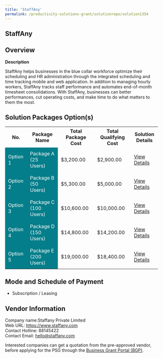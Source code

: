 ```yaml
---
title: 'StaffAny'
permalink: /productivity-solutions-grant/solutionrepo/solution1354
---
```


## StaffAny

## Overview

**Description**

StaffAny helps businesses in the blue collar workforce optimize their scheduling and HR administration through the integrated scheduling and time tracking mobile and web application. In addition to managing hourly workers, StaffAny tracks staff performance and automates end-of-month timesheet consolidations. With StaffAny, businesses can better performances, cut operating costs, and make time to do what matters to them the most.

## Solution Packages Option(s)

<table>
<tr>
<th><b>No.</b></th>
<th><b>Package Name</b></th>
<th><b>Total Package Cost</b></th>
<th><b>Total Qualifying Cost</b></th>
<th><b>Solution Details</b></th>
</tr>
<tr>
<td style='padding: 10px; background-color: #037E8A; color: #FFFFFF;'>Option 1</td>
<td style='padding: 10px; background-color: #037E8A; color: #FFFFFF;'>Package A (25 Users)</td>
<td style='padding: 10px;'>$3,200.00</td>
<td style='padding: 10px;'>$2,900.00</td>
<td style='padding: 10px;'><a href='/images/psg/Staffany_Desensitised_Annex_3_Part_1.pdf' target='_blank'>View Details</a></td>
</tr>
<tr>
<td style='padding: 10px; background-color: #037E8A; color: #FFFFFF;'>Option 2</td>
<td style='padding: 10px; background-color: #037E8A; color: #FFFFFF;'>Package B (50 Users)	</td>
<td style='padding: 10px;'>$5,300.00</td>
<td style='padding: 10px;'>$5,000.00</td>
<td style='padding: 10px;'><a href='/images/psg/Staffany_Desensitised_Annex_3_Part_2.pdf' target='_blank'>View Details</a></td>
</tr>
<tr>
<td style='padding: 10px; background-color: #037E8A; color: #FFFFFF;'>Option 3</td>
<td style='padding: 10px; background-color: #037E8A; color: #FFFFFF;'>Package C (100 Users)</td>
<td style='padding: 10px;'>$10,600.00</td>
<td style='padding: 10px;'>$10,000.00</td>
<td style='padding: 10px;'><a href='/images/psg/Staffany_Desensitised_Annex_3_Part_3.pdf' target='_blank'>View Details</a></td>
</tr>
<tr>
<td style='padding: 10px; background-color: #037E8A; color: #FFFFFF;'>Option 4</td>
<td style='padding: 10px; background-color: #037E8A; color: #FFFFFF;'>Package D (150 Users)</td>
<td style='padding: 10px;'>$14,800.00</td>
<td style='padding: 10px;'>$14,200.00</td>
<td style='padding: 10px;'><a href='/images/psg/Staffany_Desensitised_Annex_3_Part_4.pdf' target='_blank'>View Details</a></td>
</tr>
<tr>
<td style='padding: 10px; background-color: #037E8A; color: #FFFFFF;'>Option 5</td>
<td style='padding: 10px; background-color: #037E8A; color: #FFFFFF;'>Package E (200 Users)</td>
<td style='padding: 10px;'>$19,000.00</td>
<td style='padding: 10px;'>$18,400.00</td>
<td style='padding: 10px;'><a href='/images/psg/Staffany_Desensitised_Annex_3_Part_5.pdf' target='_blank'>View Details</a></td>
</tr>
</table>

## Mode and Schedule of Payment

 - Subscription / Leasing

## Vendor Information

 Company name:Staffany Private Limited<br>Web URL: https://www.staffany.com <br>Contact Hotline: 88145422 <br>Contact Email: hello@staffany.com 

Interested companies can get a quotation from the pre-approved vendor, before applying for the PSG through the <a href='https://www.businessgrants.gov.sg/' target='_blank' rel='noopener'>Business Grant Portal (BGP)</a>.

<script src="/jquery/resize-tables.js"></script>
